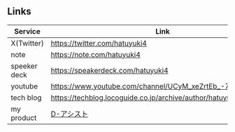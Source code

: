 ## Links

|Service|Link|
|---|---|
|X(Twitter)|https://twitter.com/hatuyuki4|
|note|https://note.com/hatuyuki4|
|speeker deck|https://speakerdeck.com/hatuyuki4|
|youtube|https://www.youtube.com/channel/UCyM_xeZrtEb_-72Mw14YkHw|
|tech blog|https://techblog.locoguide.co.jp/archive/author/hatuyuki4|
|my product|[D-アシスト](https://note.com/hatuyuki4/n/n4c2fac8f030a)|
